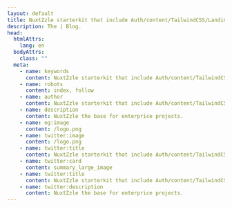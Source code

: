 ```yaml
---
layout: default
title: NuxtZzle starterkit that include Auth/content/TailwindCSS/Landing Page/shadcn vue |  Blog
description: The | Blog.
head:
  htmlAttrs:
    lang: en
  bodyAttrs:
    class: ""
  meta:
    - name: keywords
      content: NuxtZzle starterkit that include Auth/content/TailwindCSS/Landing Page/shadcn vue| Blog
    - name: robots
      content: index, follow
    - name: author
      content: NuxtZzle starterkit that include Auth/content/TailwindCSS/Landing Page/shadcn vue| Blog
    - name: description
      content: NuxtZzle the base for enterprice projects.
    - name: og:image
      content: /logo.png
    - name: twitter:image
      content: /logo.png
    - name: twitter:title
      content: NuxtZzle starterkit that include Auth/content/TailwindCSS/Landing Page/shadcn vue| Blog
    - name: twitter:card
      content: summary_large_image
    - name: twitter:title
      content: NuxtZzle starterkit that include Auth/content/TailwindCSS/Landing Page/shadcn vue| Blog
    - name: twitter:description
      content: NuxtZzle the base for enterprice projects.
---
```

